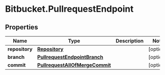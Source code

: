 # Bitbucket.PullrequestEndpoint

## Properties

Name | Type | Description | Notes
------------ | ------------- | ------------- | -------------
**repository** | [**Repository**](Repository.md) |  | [optional] 
**branch** | [**PullrequestEndpointBranch**](PullrequestEndpointBranch.md) |  | [optional] 
**commit** | [**PullrequestAllOfMergeCommit**](PullrequestAllOfMergeCommit.md) |  | [optional] 



